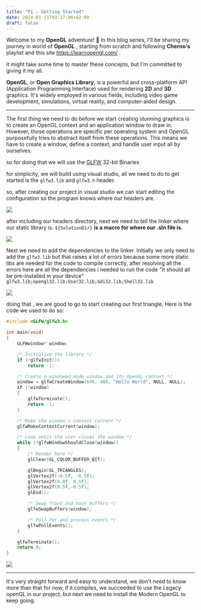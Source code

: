 ```yaml
---
title: "P1 - Getting Started"
date: 2024-01-21T03:17:06+02:00
draft: false
---
```


Welcome to my **OpenGL** adventure! 🚀 In this blog series, I'll be sharing my journey in world of **OpenGL** , starting from scratch and following **Cherno's** playlist and this site https://learnopengl.com/ .

it might take some time to master these concepts, but I'm committed to giving it my all.

**OpenGL**, or **Open Graphics Library,** is a powerful and cross-platform API (Application Programming Interface) used for rendering **2D** and **3D** graphics. It's widely employed in various fields, including video game development, simulations, virtual reality, and computer-aided design.

------------


The first thing we need to do before we start creating stunning graphics is to create an OpenGL context and an application window to draw in. However, those operations are specific per operating system and OpenGL purposefully tries to abstract itself from these operations. This means we have to create a window, define a context, and handle user input all by ourselves.

so for doing that we will use the [GLFW](https://www.glfw.org/download "GLFW") 32-bit Binaries

for simplicity, we will build using visual studio, all we need to do to get started is the `glfw3.lib` and `glfw3.h` header. 

so, after creating our project in visual studio we can start editing the configuration so the program knows where our headers are.

![](https://i.postimg.cc/JzdZMhZx/image.png)

after including our headers directory, next we need to tell the linker where our static library is.
`${SolutionDir}` **is a macro for where our .sln file is.**

![](https://i.postimg.cc/9Xp4cMj9/image.png)

Next we need to add the dependencies to the linker. Initially we only need to add the `glfw3.lib` but that raises a lot of errors because some more static libs are needed for the code to compile correctly, after resolving all the errors here are all the dependencies i needed to run the code "It should all be pre-installed in your device" 
`glfw3.lib;opengl32.lib;User32.lib;Gdi32.lib;Shell32.lib`

![](https://i.postimg.cc/3wKV5njm/image.png)

doing that , we are good to go to start creating our first triangle.
Here is the code we used to do so: 

```c
#include <GLFW/glfw3.h>

int main(void)
{
    GLFWwindow* window;

    /* Initialize the library */
    if (!glfwInit())
        return -1;

    /* Create a windowed mode window and its OpenGL context */
    window = glfwCreateWindow(640, 480, "Hello World", NULL, NULL);
    if (!window)
    {
        glfwTerminate();
        return -1;
    }

    /* Make the window's context current */
    glfwMakeContextCurrent(window);

    /* Loop until the user closes the window */
    while (!glfwWindowShouldClose(window))
    {
        /* Render here */
        glClear(GL_COLOR_BUFFER_BIT);

        glBegin(GL_TRIANGLES);
        glVertex2f(-0.5f, -0.5f);
        glVertex2f(0.0f, 0.5f);
        glVertex2f(0.5f,-0.5f);
        glEnd();

        /* Swap front and back buffers */
        glfwSwapBuffers(window);

        /* Poll for and process events */
        glfwPollEvents();
    }

    glfwTerminate();
    return 0;
}
```
![](https://i.postimg.cc/K8KrKLZw/image.png)

------------


It's very straight forward and easy to understand, we don't need to know more than that for now, if it compiles, we succeeded to use the Legacy openGL in our project, but next we need to install the Modern OpenGL to keep going.

